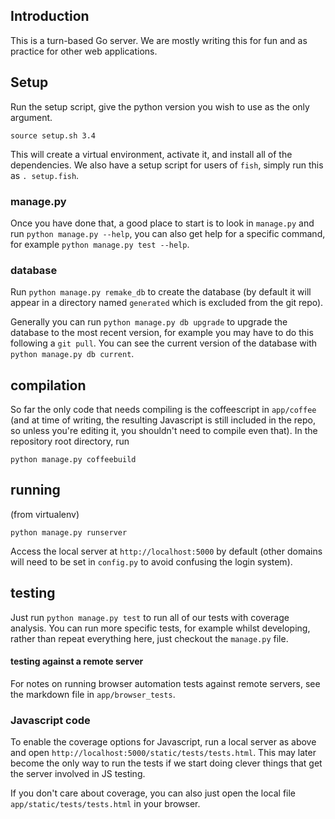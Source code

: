 ## Introduction

This is a turn-based Go server. We are mostly writing this for fun and as
practice for other web applications.

## Setup

Run the setup script, give the python version you wish to use as the only
argument.

    source setup.sh 3.4

This will create a virtual environment, activate it, and install all of the
dependencies. We also have a setup script for users of `fish`, simply run
this as `. setup.fish`.

### manage.py

Once you have done that, a good place to start is to look in `manage.py` and
run `python manage.py --help`, you can also get help for a specific command,
for example `python manage.py test --help`.

### database

Run `python manage.py remake_db` to create the database (by default it will
appear in a directory named `generated` which is excluded from the git repo).

Generally you can run `python manage.py db upgrade` to upgrade the database to
the most recent version, for example you may have to do this following a
`git pull`. You can see the current version of the database with
`python manage.py db current`.

## compilation

So far the only code that needs compiling is the coffeescript in `app/coffee`
(and at time of writing, the resulting Javascript is still included in the
repo, so unless you're editing it, you shouldn't need to compile even that).
In the repository root directory, run

    python manage.py coffeebuild

## running

(from virtualenv)

    python manage.py runserver

Access the local server at `http://localhost:5000` by default (other domains
will need to be set in `config.py` to avoid confusing the login system).


## testing

Just run `python manage.py test` to run all of our tests with coverage analysis.
You can run more specific tests, for example whilst developing, rather than
repeat everything here, just checkout the `manage.py` file.


#### testing against a remote server

For notes on running browser automation tests against remote servers, see the
markdown file in `app/browser_tests`.

### Javascript code

To enable the coverage options for Javascript, run a local server as above and
open `http://localhost:5000/static/tests/tests.html`.  This may later become
the only way to run the tests if we start doing clever things that get the
server involved in JS testing.

If you don't care about coverage, you can also just open the local file
`app/static/tests/tests.html` in your browser.
